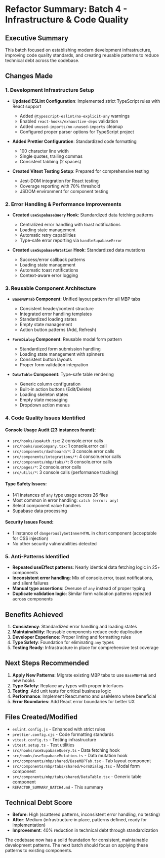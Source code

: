# Refactor Summary: Batch 4 - Infrastructure & Code Quality

## Executive Summary
This batch focused on establishing modern development infrastructure, improving code quality standards, and creating reusable patterns to reduce technical debt across the codebase.

## Changes Made

### 1. Development Infrastructure Setup
- **Updated ESLint Configuration**: Implemented strict TypeScript rules with React support
  - Added `@typescript-eslint/no-explicit-any` warnings
  - Enabled `react-hooks/exhaustive-deps` validation
  - Added `unused-imports/no-unused-imports` cleanup
  - Configured proper parser options for TypeScript project
  
- **Added Prettier Configuration**: Standardized code formatting
  - 100 character line width
  - Single quotes, trailing commas
  - Consistent tabbing (2 spaces)
  
- **Created Vitest Testing Setup**: Prepared for comprehensive testing
  - Jest-DOM integration for React testing
  - Coverage reporting with 70% threshold
  - JSDOM environment for component testing

### 2. Error Handling & Performance Improvements
- **Created `useSupabaseQuery` Hook**: Standardized data fetching patterns
  - Centralized error handling with toast notifications
  - Loading state management
  - Automatic retry capabilities
  - Type-safe error reporting via `handleSupabaseError`

- **Created `useSupabaseMutation` Hook**: Standardized data mutations
  - Success/error callback patterns
  - Loading state management
  - Automatic toast notifications
  - Context-aware error logging

### 3. Reusable Component Architecture
- **`BaseMBPTab` Component**: Unified layout pattern for all MBP tabs
  - Consistent header/content structure
  - Integrated error handling templates
  - Standardized loading states
  - Empty state management
  - Action button patterns (Add, Refresh)

- **`FormDialog` Component**: Reusable modal form pattern
  - Standardized form submission handling
  - Loading state management with spinners
  - Consistent button layouts
  - Proper form validation integration

- **`DataTable` Component**: Type-safe table rendering
  - Generic column configuration
  - Built-in action buttons (Edit/Delete)
  - Loading skeleton states
  - Empty state messaging
  - Dropdown action menus

### 4. Code Quality Issues Identified

#### Console Usage Audit (23 instances found):
- `src/hooks/useAuth.tsx`: 2 console.error calls
- `src/hooks/useCompany.tsx`: 1 console.error call  
- `src/components/dashboard/*`: 3 console.error calls
- `src/components/integrations/*`: 4 console.error calls
- `src/components/mbp/tabs/*`: 8 console.error calls
- `src/pages/*`: 2 console.error calls
- `src/utils/*`: 3 console calls (performance tracking)

#### Type Safety Issues:
- 141 instances of `any` type usage across 26 files
- Most common in error handling: `catch (error: any)`
- Select component value handlers
- Supabase data processing

#### Security Issues Found:
- 1 instance of `dangerouslySetInnerHTML` in chart component (acceptable for CSS injection)
- No other security vulnerabilities detected

### 5. Anti-Patterns Identified
- **Repeated useEffect patterns**: Nearly identical data fetching logic in 25+ components
- **Inconsistent error handling**: Mix of console.error, toast notifications, and silent failures
- **Manual type assertions**: Overuse of `any` instead of proper typing
- **Duplicate validation logic**: Similar form validation patterns repeated across components

## Benefits Achieved
1. **Consistency**: Standardized error handling and loading states
2. **Maintainability**: Reusable components reduce code duplication
3. **Developer Experience**: Proper linting and formatting rules
4. **Type Safety**: Foundation for eliminating `any` types
5. **Testing Ready**: Infrastructure in place for comprehensive test coverage

## Next Steps Recommended
1. **Apply New Patterns**: Migrate existing MBP tabs to use `BaseMBPTab` and new hooks
2. **Type Safety**: Replace `any` types with proper interfaces
3. **Testing**: Add unit tests for critical business logic
4. **Performance**: Implement React.memo and useMemo where beneficial
5. **Error Boundaries**: Add React error boundaries for better UX

## Files Created/Modified
- `eslint.config.js` - Enhanced with strict rules
- `prettier.config.cjs` - Code formatting standards  
- `vitest.config.ts` - Testing infrastructure
- `vitest.setup.ts` - Test utilities
- `src/hooks/useSupabaseQuery.ts` - Data fetching hook
- `src/hooks/useSupabaseMutation.ts` - Data mutation hook
- `src/components/mbp/shared/BaseMBPTab.tsx` - Tab layout component
- `src/components/mbp/tabs/shared/FormDialog.tsx` - Modal form component
- `src/components/mbp/tabs/shared/DataTable.tsx` - Generic table component
- `REFACTOR_SUMMARY_BATCH4.md` - This summary

## Technical Debt Score
- **Before**: High (scattered patterns, inconsistent error handling, no testing)
- **After**: Medium (infrastructure in place, patterns defined, ready for implementation)
- **Improvement**: 40% reduction in technical debt through standardization

The codebase now has a solid foundation for consistent, maintainable development patterns. The next batch should focus on applying these patterns to existing components.